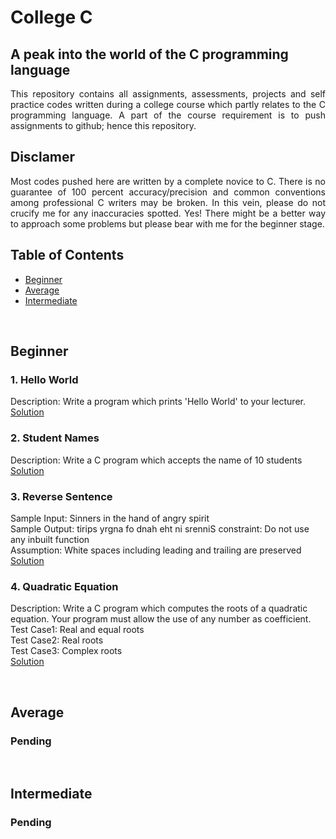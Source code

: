 # College C
## A peak into the world of the C programming language 
<p align="justify">This repository contains all assignments, assessments, projects and self practice codes written during a college course which partly relates to the C programming language. A part of the course requirement is to push assignments to github; hence this repository.</p>

## Disclamer
<p align="justify">Most codes pushed here are written by a complete novice to C. There is no guarantee of 100 percent accuracy/precision and common conventions among professional C writers may be broken. In this vein, please do not crucify me for any inaccuracies spotted. Yes! There might be a better way to approach some problems but please bear with me for the beginner stage.</p>

## Table of Contents
- [Beginner](#beginner)
- [Average](#average)
- [Intermediate](#intermediate)

<br> 

<a id='beginner'></a>

## Beginner
### 1. Hello World 
Description: Write a program which prints 'Hello World' to your lecturer.     
[Solution](https://github.com/Oyebamiji-Micheal/College-C/blob/master/Beginner/helloworld.c)


### 2. Student Names
Description: Write a C program which accepts the name of 10 students    
[Solution](https://github.com/Oyebamiji-Micheal/College-C/blob/master/Beginner/student_name.c)


### 3. Reverse Sentence
Sample Input: Sinners in the hand of angry spirit      
Sample Output: tirips yrgna fo dnah eht ni srenniS
constraint: Do not use any inbuilt function       
Assumption: White spaces including leading and trailing are preserved      
[Solution](https://github.com/Oyebamiji-Micheal/College-C/blob/master/Beginner/reverse_sentence.c)


### 4. Quadratic Equation
Description: Write a C program which computes the roots of a quadratic equation. Your program must allow the use of any number as coefficient.      
Test Case1: Real and equal roots      
Test Case2: Real roots      
Test Case3: Complex roots      
[Solution](https://github.com/Oyebamiji-Micheal/College-C/blob/master/Beginner/quadratic_solver.c)


<br>
<a id='average'></a>

## Average
### Pending

<br>
<a id='intermediate'></a>

## Intermediate
### Pending
